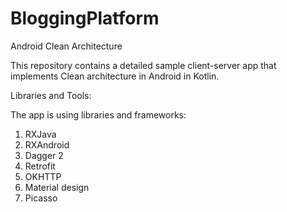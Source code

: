 # BloggingPlatform

Android Clean Architecture

This repository contains a detailed sample client-server app that implements Clean architecture in Android in Kotlin.

Libraries and Tools:

The app is using libraries and frameworks:

1. RXJava
2. RXAndroid
3. Dagger 2
4. Retrofit 
5. OKHTTP
6. Material design 
7. Picasso
